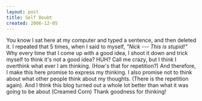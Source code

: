 ```yaml
---
layout: post
title: Self Doubt
created: 2006-12-05
---
```

<p>You know I sat here at my computer and typed a sentence, and then deleted it. I repeated that 5 times, when I said to myself, <span style="font-style: italic;">&quot;Nick --- This is stupid!&quot;</span> Why every time that I come up with a good idea, I shoot it down and trick myself to think it&#39;s not a good idea? HUH? Call me crazy, but I think I overthink what ever I am thinking. (How&#39;s that for repetition?) And therefore, I make this here promise to express my thinking. I also promise not to think about what other people think about my thoughts. (There is the repetition again). And I think this blog turned out a whole lot better than what it was going to be about (Creamed Corn) Thank goodness for thinking!</p>
